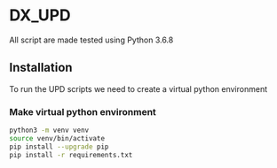 # DX_UPD

All script are made tested using Python 3.6.8

## Installation
To run the UPD scripts we need to create a virtual python environment

### Make virtual python environment
```bash
python3 -m venv venv
source venv/bin/activate
pip install --upgrade pip
pip install -r requirements.txt
```
